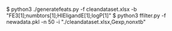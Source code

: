 $ python3 ./generatefeats.py  -f cleandataset.xlsx -b "FE3[1];numbtors[1];HIEligandE[1];logP[1]" 
$ python3 ffilter.py -f newadata.pkl -n 50 -i "./cleandataset.xlsx,Gexp,nonxtb"
